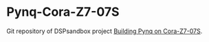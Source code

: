 # Pynq-Cora-Z7-07S

Git repository of DSPsandbox project [Building Pynq on Cora-Z7-07S](https:///www.dspsandbox.org/building-pynq-on-cora-z7-07z).
